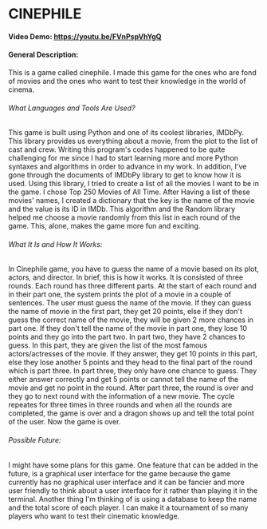 # CINEPHILE
#### Video Demo: <https://youtu.be/FVnPspVhYgQ>
#### General Description:
This is a game called cinephile. I made this game for the ones who are fond of movies and the ones who want to test their knowledge in the world of cinema.
###### What Languages and Tools Are Used?
This game is built using Python and one of its coolest libraries, IMDbPy. This library provides us everything about a movie, from the plot to the list of cast and crew.
Writing this program's codes happened to be quite challenging for me since I had to start learning more and more Python syntaxes and algorithms in order to advance in my work. In addition, I've gone through the documents of IMDbPy library to get to know how it is used. Using this library, I tried to create a list of all the movies I want to be in the game. I chose Top 250 Movies of All Time. After Having a list of these movies' names, I created a dictionary that the key is the name of the movie and the value is its ID in IMDb. This algorithm and the Random library helped me choose a movie randomly from this list in each round of the game. This, alone, makes the game more fun and exciting.
###### What It Is and How It Works:
In Cinephile game, you have to guess the name of a movie based on its plot, actors, and director. In brief, this is how it works. It is consisted of three rounds. Each round has three different parts. At the start of each round and in their part one, the system prints the plot of a movie in a couple of sentences. The user must guess the name of the movie. If they can guess the name of movie in the first part, they get 20 points, else if they don't guess the correct name of the movie, they will be given 2 more chances in part one. If they don't tell the name of the movie in part one, they lose 10 points and they go into the part two. In part two, they have 2 chances to guess. In this part, they are given the list of the most famous actors/actresses of the movie. If they answer, they get 10 points in this part, else they lose another 5 points and they head to the final part of the round which is part three. In part three, they only have one chance to guess. They either answer correctly and get 5 points or cannot tell the name of the movie and get no point in the round.
After part three, the round is over and they go to next round with the information of a new movie. The cycle repeates for three times in three rounds and when all the rounds are completed, the game is over and a dragon shows up and tell the total point of the user. Now the game is over.
###### Possible Future:
I might have some plans for this game. One feature that can be added in the future, is a graphical user interface for the game because the game currently has no graphical user interface and it can be fancier and more user friendly to think about a user interface for it rather than playing it in the terminal.
Another thing I'm thinking of is using a database to keep the name and the total score of each player. I can make it a tournament of so many players who want to test their cinematic knowledge.
